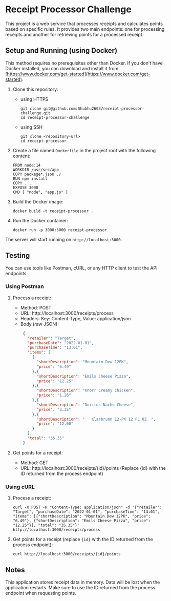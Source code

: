 
# Receipt Processor Challenge

This project is a web service that processes receipts and calculates points based on specific rules. It provides two main endpoints: one for processing receipts and another for retrieving points for a processed receipt.

## Setup and Running (using Docker)

This method requires no prerequisites other than Docker. If you don't have Docker installed, you can download and install it from [https://www.docker.com/get-started](https://www.docker.com/get-started).

1. Clone this repository:
   * using HTTPS
     ```
     git clone git@github.com:Shubhu2603/receipt-processor-challenge.git
     cd receipt-processor-challenge
     ```
   * using SSH
     ```
     git clone <repository-url>
     cd receipt-processor
     ```

3. Create a file named `Dockerfile` in the project root with the following content:
    ```
    FROM node:14
    WORKDIR /usr/src/app
    COPY package*.json ./
    RUN npm install
    COPY . .
    EXPOSE 3000
    CMD [ "node", "app.js" ]
    ```
4. Build the Docker image:
    ```
    docker build -t receipt-processor .
    ```
5. Run the Docker container:
    ```
    docker run -p 3000:3000 receipt-processor
    ```

The server will start running on `http://localhost:3000`.


## Testing

You can use tools like Postman, cURL, or any HTTP client to test the API endpoints.

### Using Postman

1. Process a receipt:
   - Method: POST
   - URL: http://localhost:3000/receipts/process
   - Headers: 
     Key: Content-Type, Value: application/json
   - Body (raw JSON):
     ```json
      {
        "retailer": "Target",
        "purchaseDate": "2022-01-01",
        "purchaseTime": "13:01",
        "items": [
          {
            "shortDescription": "Mountain Dew 12PK",
            "price": "6.49"
          },{
            "shortDescription": "Emils Cheese Pizza",
            "price": "12.25"
          },{
            "shortDescription": "Knorr Creamy Chicken",
            "price": "1.26"
          },{
            "shortDescription": "Doritos Nacho Cheese",
            "price": "3.35"
          },{
            "shortDescription": "   Klarbrunn 12-PK 12 FL OZ  ",
            "price": "12.00"
          }
        ],
        "total": "35.35"
      }
     ```

2. Get points for a receipt:
   - Method: GET
   - URL: http://localhost:3000/receipts/{id}/points
     (Replace {id} with the ID returned from the process endpoint)

### Using cURL

1. Process a receipt:
   ```
   curl -X POST -H "Content-Type: application/json" -d '{"retailer": "Target", "purchaseDate": "2022-01-01", "purchaseTime": "13:01", "items": [{"shortDescription": "Mountain Dew 12PK", "price": "6.49"}, {"shortDescription": "Emils Cheese Pizza", "price": "12.25"}], "total": "35.35"}' http://localhost:3000/receipts/process
   ```
2. Get points for a receipt (replace `{id}` with the ID returned from the process endpoint):
   ```
   curl http://localhost:3000/receipts/{id}/points
   ```

## Notes

This application stores receipt data in memory. Data will be lost when the application restarts.
Make sure to use the ID returned from the process endpoint when requesting points.
